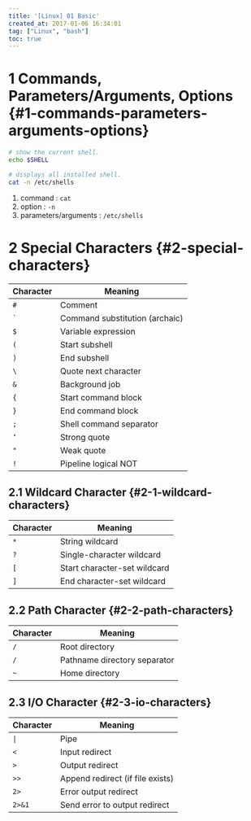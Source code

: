 ```yaml
---
title: '[Linux] 01 Basic'
created_at: 2017-01-06 16:34:01
tag: ["Linux", "bash"]
toc: true
---
```



# 1 Commands, Parameters/Arguments, Options {#1-commands-parameters-arguments-options}

```sh
# show the current shell.
echo $SHELL

# displays all installed shell.
cat -n /etc/shells
```

1. command : `cat`
2. option : `-n`
3. parameters/arguments : `/etc/shells`

# 2 Special Characters {#2-special-characters}

| Character      | Meaning                        |
| -------------- | ------------------------------ |
| `#`            | Comment                        |
| <code>`</code> | Command substitution (archaic) |
| `$`            | Variable expression            |
| `(`            | Start subshell                 |
| `)`            | End subshell                   |
| `\`            | Quote next character           |
| `&`            | Background job                 |
| `{`            | Start command block            |
| `}`            | End command block              |
| `;`            | Shell command separator        |
| `‘`            | Strong quote                   |
| `"`            | Weak quote                     |
| `!`            | Pipeline logical NOT           |


## 2.1 Wildcard Character {#2-1-wildcard-characters}

| Character | Meaning                      |
| --------- | ---------------------------- |
| `*`       | String wildcard              |
| `?`       | Single-character wildcard    |
| `[`       | Start character-set wildcard |
| `]`       | End character-set wildcard   |


## 2.2 Path Character {#2-2-path-characters}

| Character | Meaning                      |
| --------- | ---------------------------- |
| `/`       | Root directory               |
| `/`       | Pathname directory separator |
| `~`       | Home directory               |


## 2.3 I/O Character {#2-3-io-characters}

| Character | Meaning                          |
| --------- | -------------------------------- |
| `\|`      | Pipe                             |
| `<`       | Input redirect                   |
| `>`       | Output redirect                  |
| `>>`      | Append redirect (if file exists) |
| `2>`      | Error output redirect            |
| `2>&1`    | Send error to output redirect    |

